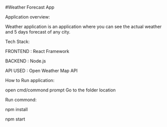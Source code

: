 #Weather Forecast App

Application overview:

Weather application is an application where you can see the actual weather and 5 days forecast of any city.

Tech Stack:

FRONTEND	:	React Framework

BACKEND		:	Node.js

API USED	:	Open Weather Map API


How to Run application:

open cmd/commond prompt
Go to the folder location

Run commond:

npm install

npm start
